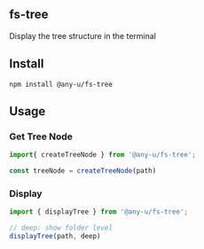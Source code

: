 ## fs-tree
Display the tree structure in the terminal

## Install
```
npm install @any-u/fs-tree
```

## Usage
### Get Tree Node 
```js
import{ createTreeNode } from '@any-u/fs-tree';

const treeNode = createTreeNode(path)
```

### Display
```js
import { displayTree } from '@any-u/fs-tree';

// deep: show folder level
displayTree(path, deep)
```






